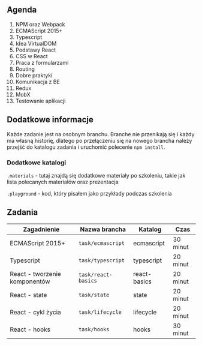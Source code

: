 

## Agenda

1. NPM oraz Webpack
2. ECMAScript 2015+
3. Typescript
4. Idea VirtualDOM
5. Podstawy React
6. CSS w React
7. Praca z formularzami
8. Routing
9. Dobre praktyki
10. Komunikacja z BE
11. Redux
12. MobX
13. Testowanie aplikacji

## Dodatkowe informacje

Każde zadanie jest na osobnym branchu. Branche nie przenikają się i każdy ma własną historię, dlatego po przełączeniu się na nowego brancha należy przejść do katalogu zadania i uruchomić polecenie `npm install`.

### Dodatkowe katalogi

`.materials` - tutaj znajdą się dodatkowe materiały po szkoleniu, takie jak lista polecanych materiałów oraz prezentacja

`.playground` - kod, który pisałem jako przykłady podczas szkolenia

## Zadania

|Zagadnienie|Nazwa brancha|Katalog|Czas|
|---|---|---|---|
|ECMAScript 2015+|`task/ecmascript`|ecmascript|30 minut|
|Typescript|`task/typescript`|typescript|20 minut|
|React - tworzenie komponentów|`task/react-basics`|react-basics|20 minut|
|React - state|`task/state`|state|20 minut|
|React - cykl życia|`task/lifecycle`|lifecycle|20 minut|
|React - hooks|`task/hooks`|hooks|30 minut|


